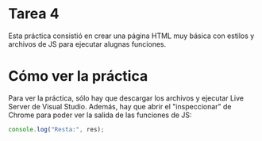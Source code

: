 # Tarea 4

Esta práctica consistió en crear una página HTML muy básica con estilos y archivos de JS para ejecutar alugnas funciones.

# Cómo ver la práctica

Para ver la práctica, sólo hay que descargar los archivos y ejecutar Live Server de Visual Studio. Además, hay que abrir el "inspeccionar" de Chrome para poder ver la salida de las funciones de JS:

```js
console.log("Resta:", res);
```
